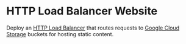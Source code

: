 # HTTP Load Balancer Website

Deploy an [HTTP Load Balancer](https://cloud.google.com/load-balancing/docs/https/) that routes requests to [Google Cloud Storage](https://cloud.google.com/storage/) buckets for hosting static content.

